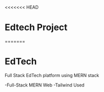 <<<<<<< HEAD
#  Edtech Project
=======
# EdTech
Full Stack EdTech platform using MERN stack


-Full-Stack MERN Web
-Tailwind Used

